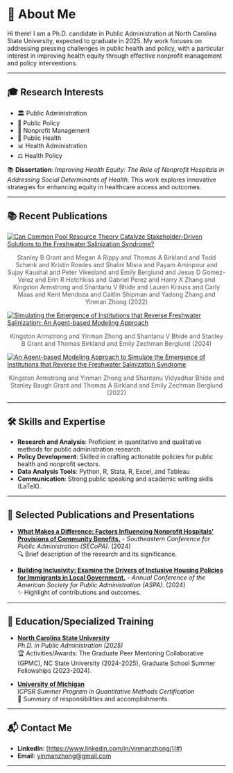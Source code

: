 # 🌟 About Me

Hi there! I am a Ph.D. candidate in Public Administration at North Carolina State University, expected to graduate in 2025. My work focuses on addressing pressing challenges in public health and policy, with a particular interest in improving health equity through effective nonprofit management and policy interventions.

---

## 🎓 Research Interests

- 🏛️ Public Administration  
- 📜 Public Policy  
- 🤝 Nonprofit Management  
- 🏥 Public Health  
- 📊 Health Administration  
- ⚖️ Health Policy  

📚 **Dissertation**: *Improving Health Equity: The Role of Nonprofit Hospitals in Addressing Social Determinants of Health*. This work explores innovative strategies for enhancing equity in healthcare access and outcomes.

---

## 📚 Recent Publications

<!-- START: Google Scholar Publications -->

[![Can Common Pool Resource Theory Catalyze Stakeholder-Driven Solutions to the Freshwater Salinization Syndrome?](https://via.placeholder.com/250x140.png?text=Can+Common+Pool+Resource+Theory+Catalyze+Stakeholder-Driven+Solutions+to+the+Freshwater+Salinization+Syndrome?&bg_color=5a5a5a&text_color=ffffff&font_size=16)](https://scholar.google.com/scholar?q=Can+Common+Pool+Resource+Theory+Catalyze+Stakeholder-Driven+Solutions+to+the+Freshwater+Salinization+Syndrome?)
<p style="font-size: 14px; color: #555; text-align: center;">Stanley B Grant and Megan A Rippy and Thomas A Birkland and Todd Schenk and Kristin Rowles and Shalini Misra and Payam Aminpour and Sujay Kaushal and Peter Vikesland and Emily Berglund and Jesus D Gomez-Velez and Erin R Hotchkiss and Gabriel Perez and Harry X Zhang and Kingston Armstrong and Shantanu V Bhide and Lauren Krauss and Carly Maas and Kent Mendoza and Caitlin Shipman and Yadong Zhang and Yinman Zhong (2022)</p>


[![Simulating the Emergence of Institutions that Reverse Freshwater Salinization: An Agent-based Modeling Approach](https://via.placeholder.com/250x140.png?text=Simulating+the+Emergence+of+Institutions+that+Reverse+Freshwater+Salinization:+An+Agent-based+Modeling+Approach&bg_color=5a5a5a&text_color=ffffff&font_size=16)](https://scholar.google.com/scholar?q=Simulating+the+Emergence+of+Institutions+that+Reverse+Freshwater+Salinization:+An+Agent-based+Modeling+Approach)
<p style="font-size: 14px; color: #555; text-align: center;">Kingston Armstrong and Yinman Zhong and Shantanu V Bhide and Stanley B Grant and Thomas Birkland and Emily Zechman Berglund (2024)</p>


[![An Agent-based Modeling Approach to Simulate the Emergence of Institutions that Reverse the Freshwater Salinization Syndrome](https://via.placeholder.com/250x140.png?text=An+Agent-based+Modeling+Approach+to+Simulate+the+Emergence+of+Institutions+that+Reverse+the+Freshwater+Salinization+Syndrome&bg_color=5a5a5a&text_color=ffffff&font_size=16)](https://scholar.google.com/scholar?q=An+Agent-based+Modeling+Approach+to+Simulate+the+Emergence+of+Institutions+that+Reverse+the+Freshwater+Salinization+Syndrome)
<p style="font-size: 14px; color: #555; text-align: center;">Kingston Armstrong and Yinman Zhong and Shantanu Vidyadhar Bhide and Stanley Baugh Grant and Thomas A Birkland and Emily Zechman Berglund (2022)</p>

<!-- END: Google Scholar Publications -->

---

## 🛠️ Skills and Expertise

- **Research and Analysis**: Proficient in quantitative and qualitative methods for public administration research.  
- **Policy Development**: Skilled in crafting actionable policies for public health and nonprofit sectors.  
- **Data Analysis Tools**: Python, R, Stata, R, Excel, and Tableau
- **Communication**: Strong public speaking and academic writing skills (LaTeX).

---

## 📄 Selected Publications and Presentations

- **[What Makes a Difference: Factors Influencing Nonprofit Hospitals’ Provisions of Community Benefits.](#)** - *Southeastern Conference for Public Administration (SECoPA).* (2024)  
  🔍 Brief description of the research and its significance.

- **[Building Inclusivity: Examine the Drivers of Inclusive Housing Policies for Immigrants in Local Government.](#)** - *Annual Conference of the American Society for Public Administration (ASPA).* (2024)  
  ✨ Highlight of contributions and outcomes.

---

## 🏫 Education/Specialized Training

- **[North Carolina State University](#)**  
  *Ph.D. in Public Administration (2025)*  
  🏆 Activities/Awards: The Graduate Peer Mentoring Collaborative (GPMC), NC State University (2024-2025), Graduate School Summer Fellowships (2023-2024).

- **[University of Michigan](#)**  
  *ICPSR Summer Program in Quantitative Methods Certification*  
  🚀 Summary of responsibilities and accomplishments.

---

## 📬 Contact Me

- **LinkedIn**: [https://www.linkedin.com/in/yinmanzhong/](#)  
- **Email**: yinmanzhong@gmail.com  

---
